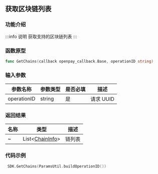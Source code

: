 ## 获取区块链列表

### 功能介绍

:::info 说明
获取支持的区块链列表
:::

### 函数原型

```go showLineNumbers
func GetChains(callback openpay_callback.Base, operationID string)
```

### 输入参数

| 参数名称    | 参数类型 | 是否必填 | 描述      |
| ----------- | -------- | -------- | --------- |
| operationID | string   | 是       | 请求 UUID |

### 返回结果

| 名称 | 类型                                           | 描述     |
| ---- | ---------------------------------------------- | -------- |
| ~    | List<[ChainInfo](/common/entity.md#chaininfo)> | 链列表   |

### 代码示例

```go showLineNumbers
 SDK.GetChains(ParamsUtil.buildOperationID())
```

